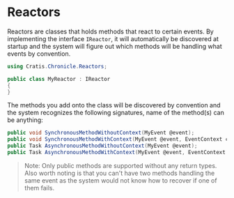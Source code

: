 # Reactors

Reactors are classes that holds methods that react to certain events.
By implementing the interface `IReactor`, it will automatically be discovered at startup and
the system will figure out which methods will be handling what events by convention.

```csharp
using Cratis.Chronicle.Reactors;

public class MyReactor : IReactor
{
}
```

The methods you add onto the class will be discovered by convention and the system recognizes the following
signatures, name of the method(s) can be anything:

```csharp
public void SynchronousMethodWithoutContext(MyEvent @event);
public void SynchronousMethodWithContext(MyEvent @event, EventContext context);
public Task AsynchronousMethodWithoutContext(MyEvent @event);
public Task AsynchronousMethodWithContext(MyEvent @event, EventContext context);
```

> Note: Only public methods are supported without any return types. Also worth noting is that you can't have
> two methods handling the same event as the system would not know how to recover if one of them fails.
